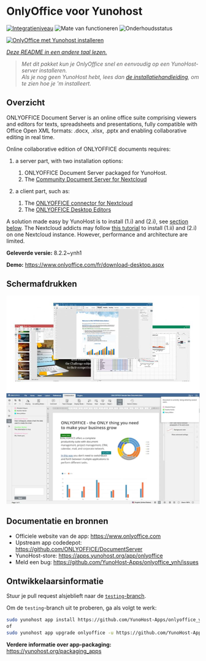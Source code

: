 <!--
NB: Deze README is automatisch gegenereerd door <https://github.com/YunoHost/apps/tree/master/tools/readme_generator>
Hij mag NIET handmatig aangepast worden.
-->

# OnlyOffice voor Yunohost

[![Integratieniveau](https://apps.yunohost.org/badge/integration/onlyoffice)](https://ci-apps.yunohost.org/ci/apps/onlyoffice/)
![Mate van functioneren](https://apps.yunohost.org/badge/state/onlyoffice)
![Onderhoudsstatus](https://apps.yunohost.org/badge/maintained/onlyoffice)

[![OnlyOffice met Yunohost installeren](https://install-app.yunohost.org/install-with-yunohost.svg)](https://install-app.yunohost.org/?app=onlyoffice)

*[Deze README in een andere taal lezen.](./ALL_README.md)*

> *Met dit pakket kun je OnlyOffice snel en eenvoudig op een YunoHost-server installeren.*  
> *Als je nog geen YunoHost hebt, lees dan [de installatiehandleiding](https://yunohost.org/install), om te zien hoe je 'm installeert.*

## Overzicht

ONLYOFFICE Document Server is an online office suite comprising viewers and editors for texts, spreadsheets and presentations, fully compatible with Office Open XML formats: .docx, .xlsx, .pptx and enabling collaborative editing in real time.

Online collaborative edition of ONLYOFFICE documents requires: 
1. a server part, with two installation options:
   1. ONLYOFFICE Document Server packaged for YunoHost. 
   2. The [Community Document Server for Nextcloud](https://apps.nextcloud.com/apps/documentserver_community) 

2. a client part, such as: 
   1. The [ONLYOFFICE connector for Nextcloud](https://apps.nextcloud.com/apps/onlyoffice) 
   2. The [ONLYOFFICE Desktop Editors](https://www.onlyoffice.com/fr/download-desktop.aspx)

A solution made easy by YunoHost is to install (1.i) and (2.i), see [section below](https://github.com/YunoHost-Apps/onlyoffice_ynh/#configuration-of-onlyoffice-server). The Nextcloud addicts may follow [this tutorial](https://github.com/YunoHost-Apps/nextcloud_ynh#configure-onlyoffice-integration) to install (1.ii) and (2.i) on one Nextcloud instance. However, performance and architecture are limited.


**Geleverde versie:** 8.2.2~ynh1

**Demo:** <https://www.onlyoffice.com/fr/download-desktop.aspx>

## Schermafdrukken

![Schermafdrukken van OnlyOffice](./doc/screenshots/01-presentation.jpg)
![Schermafdrukken van OnlyOffice](./doc/screenshots/02-document-short.png)

## Documentatie en bronnen

- Officiele website van de app: <https://www.onlyoffice.com>
- Upstream app codedepot: <https://github.com/ONLYOFFICE/DocumentServer>
- YunoHost-store: <https://apps.yunohost.org/app/onlyoffice>
- Meld een bug: <https://github.com/YunoHost-Apps/onlyoffice_ynh/issues>

## Ontwikkelaarsinformatie

Stuur je pull request alsjeblieft naar de [`testing`-branch](https://github.com/YunoHost-Apps/onlyoffice_ynh/tree/testing).

Om de `testing`-branch uit te proberen, ga als volgt te werk:

```bash
sudo yunohost app install https://github.com/YunoHost-Apps/onlyoffice_ynh/tree/testing --debug
of
sudo yunohost app upgrade onlyoffice -u https://github.com/YunoHost-Apps/onlyoffice_ynh/tree/testing --debug
```

**Verdere informatie over app-packaging:** <https://yunohost.org/packaging_apps>
